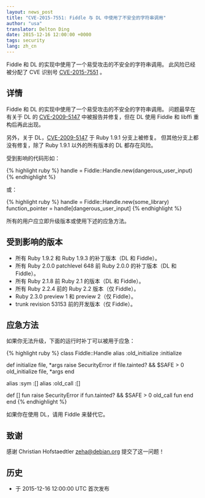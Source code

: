 ```yaml
---
layout: news_post
title: "CVE-2015-7551: Fiddle 与 DL 中使用了不安全的字符串调用"
author: "usa"
translator: Delton Ding
date: 2015-12-16 12:00:00 +0000
tags: security
lang: zh_cn
---
```


Fiddle 和 DL 的实现中使用了一个易受攻击的不安全的字符串调用。
此风险已经被分配了 CVE 识别号
[CVE-2015-7551](http://cve.mitre.org/cgi-bin/cvename.cgi?name=CVE-2015-7551) 。

## 详情

Fiddle 和 DL 的实现中使用了一个易受攻击的不安全的字符串调用。
问题最早在有关于 DL 的 [CVE-2009-5147](http://cve.mitre.org/cgi-bin/cvename.cgi?name=CVE-2009-5147) 中被报告并修复，但在 DL 使用 Fiddle 和 libffi 重构后再此出现。

另外，关于 DL，[CVE-2009-5147](http://cve.mitre.org/cgi-bin/cvename.cgi?name=CVE-2009-5147) 于 Ruby 1.9.1 分支上被修复。
但其他分支上都没有修复，除了 Ruby 1.9.1 以外的所有版本的 DL 都存在风险。

受到影响的代码形如：

{% highlight ruby %}
handle = Fiddle::Handle.new(dangerous_user_input)
{% endhighlight %}

或：

{% highlight ruby %}
handle = Fiddle::Handle.new(some_library)
function_pointer = handle[dangerous_user_input]
{% endhighlight %}

所有的用户应立即升级版本或使用下述的应急方法。

## 受到影响的版本

* 所有 Ruby 1.9.2 和 Ruby 1.9.3 的补丁版本（DL 和 Fiddle）。
* 所有 Ruby 2.0.0 patchlevel 648 前 Ruby 2.0.0 的补丁版本（DL 和 Fiddle）。
* 所有 Ruby 2.1.8 前 Ruby 2.1 的版本（DL 和 Fiddle）。
* 所有 Ruby 2.2.4 前的 Ruby 2.2 版本（仅 Fiddle）。
* Ruby 2.3.0 preview 1 和 preview 2（仅 Fiddle）。
* trunk revision 53153 前的开发版本（仅 Fiddle）。

## 应急方法

如果你无法升级，下面的运行时补丁可以被用于应急：

{% highlight ruby %}
class Fiddle::Handle
  alias :old_initialize :initialize

  def initialize file, *args
    raise SecurityError if file.tainted? && $SAFE > 0
    old_initialize file, *args
  end

  alias :sym :[]
  alias :old_call :[]

  def [] fun
    raise SecurityError if fun.tainted? && $SAFE > 0
    old_call fun
  end
end
{% endhighlight %}

如果你在使用 DL，请用 Fiddle 来替代它。

## 致谢

感谢 Christian Hofstaedtler <zeha@debian.org> 提交了这一问题！

## 历史

* 于 2015-12-16 12:00:00 UTC 首次发布
